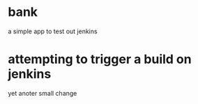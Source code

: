 # bank
a simple app to test out jenkins

# attempting to trigger a build on jenkins
yet anoter small change
